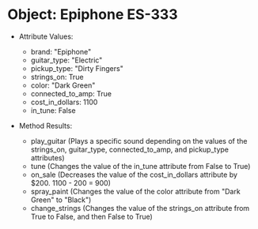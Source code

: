 # Object: Epiphone ES-333

- Attribute Values:
  - brand: "Epiphone"
  - guitar_type: "Electric"
  - pickup_type: "Dirty Fingers"
  - strings_on: True
  - color: "Dark Green"
  - connected_to_amp: True
  - cost_in_dollars: 1100
  - in_tune: False

- Method Results:
  - play_guitar (Plays a specific sound depending on the values of the strings_on, guitar_type, connected_to_amp, and pickup_type attributes)
  - tune (Changes the value of the in_tune attribute from False to True)
  -  on_sale (Decreases the value of the cost_in_dollars attribute by $200. 1100 - 200 = 900)
  - spray_paint (Changes the value of the color attribute from "Dark Green" to "Black")
  - change_strings (Changes the value of the strings_on attribute from True to False, and then False to True)
